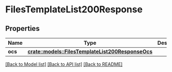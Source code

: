 # FilesTemplateList200Response

## Properties

Name | Type | Description | Notes
------------ | ------------- | ------------- | -------------
**ocs** | [**crate::models::FilesTemplateList200ResponseOcs**](files_template_list_200_response_ocs.md) |  | 

[[Back to Model list]](../README.md#documentation-for-models) [[Back to API list]](../README.md#documentation-for-api-endpoints) [[Back to README]](../README.md)


